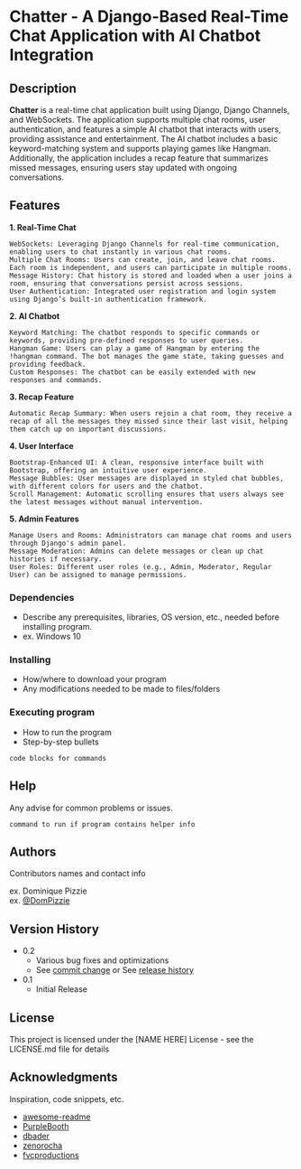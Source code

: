 # Chatter - A Django-Based Real-Time Chat Application with AI Chatbot Integration

## Description

**Chatter** is a real-time chat application built using Django, Django Channels, and WebSockets. The application supports multiple chat rooms, user authentication, and features a simple AI chatbot that interacts with users, providing assistance and entertainment. The AI chatbot includes a basic keyword-matching system and supports playing games like Hangman. Additionally, the application includes a recap feature that summarizes missed messages, ensuring users stay updated with ongoing conversations.

## Features
**1. Real-Time Chat**

    WebSockets: Leveraging Django Channels for real-time communication, enabling users to chat instantly in various chat rooms.
    Multiple Chat Rooms: Users can create, join, and leave chat rooms. Each room is independent, and users can participate in multiple rooms.
    Message History: Chat history is stored and loaded when a user joins a room, ensuring that conversations persist across sessions.
    User Authentication: Integrated user registration and login system using Django’s built-in authentication framework.

**2. AI Chatbot**

    Keyword Matching: The chatbot responds to specific commands or keywords, providing pre-defined responses to user queries.
    Hangman Game: Users can play a game of Hangman by entering the !hangman command. The bot manages the game state, taking guesses and providing feedback.
    Custom Responses: The chatbot can be easily extended with new responses and commands.

**3. Recap Feature**

    Automatic Recap Summary: When users rejoin a chat room, they receive a recap of all the messages they missed since their last visit, helping them catch up on important discussions.

**4. User Interface**

    Bootstrap-Enhanced UI: A clean, responsive interface built with Bootstrap, offering an intuitive user experience.
    Message Bubbles: User messages are displayed in styled chat bubbles, with different colors for users and the chatbot.
    Scroll Management: Automatic scrolling ensures that users always see the latest messages without manual intervention.

**5. Admin Features**

    Manage Users and Rooms: Administrators can manage chat rooms and users through Django's admin panel.
    Message Moderation: Admins can delete messages or clean up chat histories if necessary.
    User Roles: Different user roles (e.g., Admin, Moderator, Regular User) can be assigned to manage permissions.

### Dependencies

* Describe any prerequisites, libraries, OS version, etc., needed before installing program.
* ex. Windows 10

### Installing

* How/where to download your program
* Any modifications needed to be made to files/folders

### Executing program

* How to run the program
* Step-by-step bullets
```
code blocks for commands
```

## Help

Any advise for common problems or issues.
```
command to run if program contains helper info
```

## Authors

Contributors names and contact info

ex. Dominique Pizzie  
ex. [@DomPizzie](https://twitter.com/dompizzie)

## Version History

* 0.2
    * Various bug fixes and optimizations
    * See [commit change]() or See [release history]()
* 0.1
    * Initial Release

## License

This project is licensed under the [NAME HERE] License - see the LICENSE.md file for details

## Acknowledgments

Inspiration, code snippets, etc.
* [awesome-readme](https://github.com/matiassingers/awesome-readme)
* [PurpleBooth](https://gist.github.com/PurpleBooth/109311bb0361f32d87a2)
* [dbader](https://github.com/dbader/readme-template)
* [zenorocha](https://gist.github.com/zenorocha/4526327)
* [fvcproductions](https://gist.github.com/fvcproductions/1bfc2d4aecb01a834b46)
